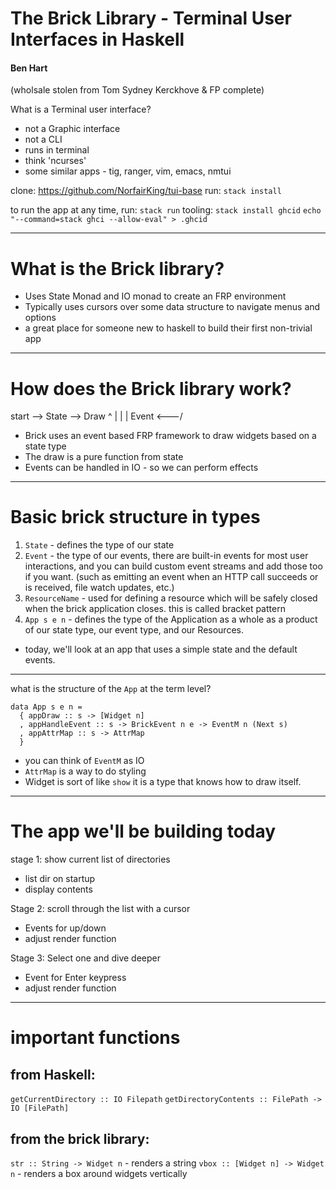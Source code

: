 # The Brick Library - Terminal User Interfaces in Haskell

#### Ben Hart

(wholsale stolen from Tom Sydney Kerckhove & FP complete)

What is a Terminal user interface?

 - not a Graphic interface
 - not a CLI
 - runs in terminal
 - think 'ncurses'
 - some similar apps - tig, ranger, vim, emacs, nmtui

clone:
https://github.com/NorfairKing/tui-base
run:
`stack install`

to run the app at any time, run: 
`stack run`
tooling:
`stack install ghcid`
`echo "--command=stack ghci --allow-eval" > .ghcid`
_________

# What is the Brick library?

- Uses State Monad and IO monad to create an FRP environment
- Typically uses cursors over some data structure to navigate menus and options
- a great place for someone new to haskell to build their first non-trivial app

_________

# How does the Brick library work?

start  --> State --> Draw
              ^        |
              |        |
           Event  <---/

- Brick uses an event based FRP framework to draw widgets based on a state type
- The draw is a pure function from state
- Events can be handled in IO - so we can perform effects

_________

# Basic brick structure in types

1) `State` - defines the type of our state
2) `Event` - the type of our events,   there are built-in events for most user interactions, and you can build custom event streams and add those too if you want. (such as emitting an event when an HTTP call succeeds or is received, file watch updates, etc.)
3) `ResourceName` - used for defining a resource which will be safely closed when the brick application closes.  this is called bracket pattern
4) `App s e n` - defines the type of the Application as a whole as a product of our state type, our event type, and our Resources.

- today, we'll look at an app that uses a simple state and the default events.


_________

what is the structure of the `App` at the term level?

```
data App s e n = 
  { appDraw :: s -> [Widget n]
  , appHandleEvent :: s -> BrickEvent n e -> EventM n (Next s)
  , appAttrMap :: s -> AttrMap
  }
```

- you can think of `EventM` as IO
- `AttrMap` is a way to do styling
- Widget is sort of like `show` it is a type that knows how to draw itself.

_________

# The app we'll be building today

stage 1: show current list of directories
- list dir on startup
- display contents

Stage 2: scroll through the list with a cursor
- Events for up/down
- adjust render function

Stage 3: Select one and dive deeper
- Event for Enter keypress 
- adjust render function

_________

# important functions

## from Haskell:
`getCurrentDirectory :: IO Filepath`
`getDirectoryContents :: FilePath -> IO [FilePath]`

## from the brick library:
`str :: String -> Widget n` - renders a string
`vbox :: [Widget n] -> Widget n` - renders a box around widgets vertically



